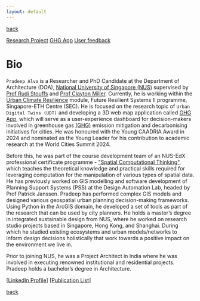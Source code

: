 ```yaml
---
layout: default
---
```

[back](./)

[Research Project](./project-page.html)
[GHG App](./app-page.html)
[User feedback](./feedback-page.html)

# Bio
`Pradeep Alva` is a Researcher and PhD Candidate at the Department of Architecture (DOA), <a href="https://cde.nus.edu.sg/arch/">National University of Singapore (NUS)</a> supervised by <a href="https://cde.nus.edu.sg/arch/staffs/rudi-stouffs-dr/">Prof Rudi Stouffs</a> and <a href="https://cde.nus.edu.sg/dbe/staff/clayton-miller-dr/">Prof Clayton Miller</a>. Currently, he is working within the <a href="https://frs.ethz.ch/research/urban-resilience/climate-resilience.html">Urban Climate Resilience</a> module, Future Resilient Systems II programme, Singapore-ETH Centre (SEC). He is focused on the research topic of `Urban Digital Twins (UDT)` and developing a 3D web map application called <a href="https://ghg.app.frs.ethz.ch/">GHG App</a>, which will serve as a user-experience dashboard for decision-makers involved in greenhouse gas <a href="https://www.youtube.com/watch?v=d4BFgtU0hJU">(GHG)</a> emission mitigation and decarbonising initiatives for cities. He was honoured with the Young CAADRIA Award in 2024 and nominated as the Young Leader for his contribution to academic research at the World Cities Summit 2024.

Before this, he was part of the course development team of an NUS-EdX professional certificate programme - <a href="https://www.edx.org/certificates/professional-certificate/nus-spatial-computational-thinking">"Spatial Computational Thinking"</a>, which teaches the theoretical knowledge and practical skills required for leveraging computation for the manipulation of various types of spatial data. He has previously worked on GIS modelling and software development of Planning Support Systems (PSS) at the Design Automation Lab, headed by Prof Patrick Janssen. Pradeep has performed complex GIS models and designed various geospatial urban planning decision-making frameworks. Using Python in the ArcGIS domain, he developed a set of tools as part of the research that can be used by city planners. He holds a master’s degree in integrated sustainable design from NUS, where he worked on research studio projects based in Singapore, Hong Kong, and Shanghai. During which he studied existing ecosystems and urban models/networks to inform design decisions holistically that work towards a positive impact on the environment we live in.

Prior to joining NUS, he was a Project Architect in India where he was involved in executing renowned institutional and residential projects. Pradeep holds a bachelor’s degree in Architecture.

<a href="https://www.linkedin.com/in/pradeep-attavar-alva-77095012b">[LinkedIn Profile]</a>
<a href="https://www.researchgate.net/profile/Pradeep-Alva">[Publication List]</a>

[back](./)